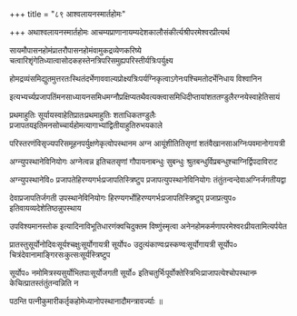 +++
title = "८९ आश्वलायनस्मार्तहोमः"

+++
अथाश्वलायनस्मार्तहोमः आचम्यप्राणानायम्यदेशकालौसंकीर्त्यश्रीपरमेश्वरप्रीत्यर्थ

सायमौपासनहोमंप्रातरौपासनहोमंवामुकद्रव्येणकरिष्ये चत्वारिशृंगेतिध्यात्वासोदकहस्तेनत्रिपरिसमुह्यपरिस्तीर्यत्रिःपर्युक्ष्य

होमद्रव्यंसमिद्युतमुत्तरतःस्थितंदर्भेणाववाल्यप्रोक्ष्यत्रिःपर्यग्निकृत्वाऽगेनःपश्चिमतोदर्भेनिधाय विश्वानिन

इत्यभ्यर्च्यप्रजापतिंमनसाध्यायनसमिधमग्नौप्रक्षिप्यतथैवत्यक्त्वासमिधिदीप्तायांशततण्डुलैरग्नयेस्वाहेतिसायं

प्रथमाहुतिः सूर्यायस्वाहेतिप्रातःप्रथमाहुतिः शताधिकतण्डुलैः प्रजापतयइतिमनसोच्चार्यहोमत्यागाभ्यांद्वितीयाहुतिरुभयकाले

परिस्तरणंविसृज्यपरिसमूहनपर्युक्षणेकृत्वोपस्थानम अग्न आयूंशीतितिसृणां शतंवैखानसाअग्निःपवमानोगायत्री

अग्न्युपस्थानेविनियोगः अग्नेत्वन्न इतिचतसृणां गौपायनाबन्धुः सुबन्धुः श्रुतबन्धुर्विप्रबन्धुश्चाग्निर्द्विपदाविराट

अग्न्युपस्थानेवि० प्रजापतेहिरण्यगर्भःप्रजापतिस्त्रिष्टुप प्रजापत्युपस्थानेविनियोगः तंतुंतन्वन्देवाअग्निर्जगतीयद्वा

देवाप्रजापतिर्जगती उपस्थानेविनियोगः हिरण्यगर्भोहिरण्यगर्भःप्रजापतिस्त्रिष्टुप्‌ प्रजाप्रत्युप० इतिवायव्यदेशेतिष्ठन्नुपस्थाय

उपविश्यमानस्तोक इत्यादिनाविभूतिधारणंक्वचिदुक्तम विष्णुंस्मृत्वा अनेनहोमकर्मणापरमेश्वरःप्रीयतामित्यर्पयेत

प्रातस्तुसूर्योनोदिवःसूर्यश्चक्षुःसूर्योगायत्री सूर्योप० उदुत्यंकाण्वःप्रस्कण्वःसूर्योगायत्री सूर्योप० चित्रंदेवानामाङ्गिरसःकुत्सःसूर्यस्त्रिष्टुप

सूर्योप० नमोमित्रस्यसुर्योभितपाःसूर्योजगती सूर्यो० इतिचतुर्भिःपूर्वोक्तेस्त्रिभिःप्राजापत्येश्चोपस्थानम्‍ केचित्प्रातस्तंतुंतन्वन्निति न

पठन्ति पत्नीकुमारीकर्तृकहोमेध्यानोपस्थानादौमन्त्रावर्ज्याः ॥
